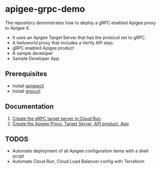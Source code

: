 # apigee-grpc-demo
The repository demonstrates how to deploy a gRPC enabled Apigee proxy to Apigee X.
* It uses an Apigee Target Server that has the protocol set to gRPC. 
* A helloworld proxy that includes a Verify API step.
* gRPC enabled Apigee product
* A sample developer
* Sample Developer App

## Prerequisites
* Install [apigeecli](https://github.com/apigee/apigeecli/tree/main)
* Install [grpcurl](https://github.com/fullstorydev/grpcurl)

## Documentation

1. [Create the gRPC target server in Cloud Run](./servers/README.md).
2. [Create the Apigee Proxy, Target Server, API product, App](./apigee_proxies/helloworld_grpc/README.md)

## TODOS
* Automate deployment of all Apigee configuration items with a shell script
* Automate Cloud Run, Cloud Load Balancer config with Terraform